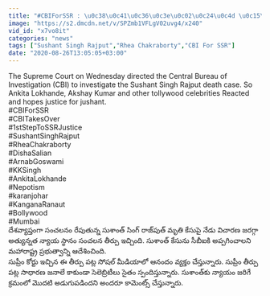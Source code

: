 ```yaml
---
title: "#CBIForSSR : \u0c38\u0c41\u0c36\u0c3e\u0c02\u0c24\u0c4d \u0c15\u0c47\u0c38\u0c41 CBI \u0c15\u0c3f \u0c05\u0c2a\u0c4d\u0c2a\u0c17\u0c3f\u0c02\u0c1a\u0c21\u0c02 \u0c2a\u0c48 \u0c2c\u0c3e\u0c32\u0c40\u0c35\u0c41\u0c21\u0c4d, \u0c1f\u0c3e\u0c32\u0c40\u0c35\u0c41\u0c21\u0c4d \u0c38\u0c46\u0c32\u0c46\u0c2c\u0c4d\u0c30\u0c3f\u0c1f\u0c40\u0c32\u0c41 \u0c39\u0c30\u0c4d\u0c37\u0c02 !"
image: "https://s2.dmcdn.net/v/SPZmb1VFLgV02uvg4/x240"
vid_id: "x7vo8it"
categories: "news"
tags: ["Sushant Singh Rajput","Rhea Chakraborty","CBI For SSR"]
date: "2020-08-26T13:05:05+03:00"
---
```

The Supreme Court on Wednesday directed the Central Bureau of Investigation (CBI) to investigate the Sushant Singh Rajput death case. So Ankita Lokhande, Akshay Kumar and other tollywood celebrities Reacted and hopes justice for jushant.  <br>#CBIForSSR   <br>#CBITakesOver   <br>#1stStepToSSRJustice   <br>#SushantSinghRajput  <br>#RheaChakraborty  <br>#DishaSalian  <br>#ArnabGoswami  <br>#KKSingh  <br>#AnkitaLokhande  <br>#Nepotism  <br>#karanjohar  <br>#KanganaRanaut  <br>#Bollywood  <br>#Mumbai  <br>దేశవ్యాప్తంగా సంచలనం రేపుతున్న సుశాంత్ సింగ్ రాజ్‌పుత్ మృతి కేసుపై నేడు విచారణ జరగ్గా అత్యున్నత న్యాయ స్థానం సంచలన తీర్పు ఇచ్చింది. సుశాంత్ కేసును సీబీఐకి అప్పగించాలని మహారాష్ట్ర ప్రభుత్వాన్ని ఆదేశించింది.  <br>సుప్రీం కోర్టు ఇచ్చిన ఈ తీర్పు పట్ల సోషల్ మీడియాలో ఆనందం వ్యక్తం చేస్తున్నారు. సుప్రీం తీర్పు పట్ల సాధారణ జనాలే కాకుండా సెలెబ్రిటీలు సైతం స్పందిస్తున్నారు. సుశాంత్‌కు న్యాయం జరిగే క్రమంలో మొదటి అడుగుపడిందని అందరూ కామెంట్స్ చేస్తున్నారు.   <br>
